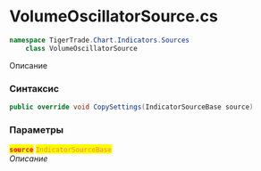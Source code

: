 
# VolumeOscillatorSource.cs
```csharp
namespace TigerTrade.Chart.Indicators.Sources  
    class VolumeOscillatorSource
```

Описание

### Синтаксис
```csharp
public override void CopySettings(IndicatorSourceBase source)
```

### Параметры  
<mark style="color:red;">**`source`**</mark> <mark style="color:coral;">`IndicatorSourceBase`</mark>  
 *Описание*  
  

                    
                    